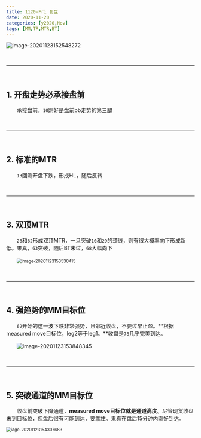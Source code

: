 ```yaml
---
title: 1120-Fri 复盘
date: 2020-11-20
categories: [y2020,Nov]
tags: [MM,TR,MTR,BT]
---
```


![image-20201123152548272](https://tva1.sinaimg.cn/large/0081Kckwly1gkz4ypfc6pj30nx0hg0ut.jpg)




<br/>

---

<br/>

## 1. 开盘走势必承接盘前

　　承接盘前，`10`刚好是盘前pb走势的第三腿

<br/>

---

<br/>

## 2. 标准的MTR

　　`13`回测开盘下跌，形成HL，随后反转

<br/>

---

<br/>

## 3. 双顶MTR

　　`26`和`62`形成双顶MTR，一旦突破`10`和`29`的颈线，则有很大概率向下形成新低。果真，`63`突破，随后BT未过，`68`大幅向下

　　<img src="https://tva1.sinaimg.cn/large/0081Kckwly1gkz58tbc04j30k00clmy1.jpg" alt="image-20201123153530415" style="zoom:80%;" />

<br/>

---

<br/>

## 4. 强趋势的MM目标位

　　`62`开始的这一波下跌非常强势，且邻近收盘，不要过早止盈。**根据measured move目标位，leg2等于leg1。**收盘是`78`几乎完美到达。

　　![image-20201123153848345](https://tva1.sinaimg.cn/large/0081Kckwly1gkz5c8ekysj307r0htaar.jpg)

<br/>

---

<br/>

## 5. 突破通道的MM目标位

　　收盘前突破下降通道，**measured move目标位就是通道高度**。尽管现货收盘未到目标位，但盘后很有可能到达，要拿住。果真在盘后15分钟内刚好到达。

<img src="https://tva1.sinaimg.cn/large/0081Kckwly1gkz5gqg4uej30k70fztaa.jpg" alt="iage-20201123154307683" style="zoom:80%;" />

<br/>